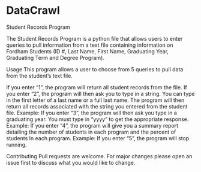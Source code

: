 # DataCrawl
Student Records Program

The Student Records Program is a python file that allows users to enter queries to pull information from a text file containing information on Fordham Students (ID #, Last Name, First Name, Graduating Year, Graduating Term and Degree Program). 

Usage 
This program allows a user to choose from 5 queries to pull data from the student’s text file. 

If you enter “1”, the program will return all student records from the file. 
If you enter “2”, the program will then ask you to type in a string. You can type in the first letter of a last name or a full last name. The program will then return all records associated with the string you entered from the student file. Example:
If you enter “3”, the program will then ask you type in a graduating year. You must type in “yyyy” to get the appropriate response. Example: 
If you enter “4”, the program will give you a summary report detailing the number of students in each program and the percent of students In each program. Example: 
If you enter “5”, the program will stop running. 

Contributing
Pull requests are welcome. For major changes please open an issue first to discuss what you would like to change. 
